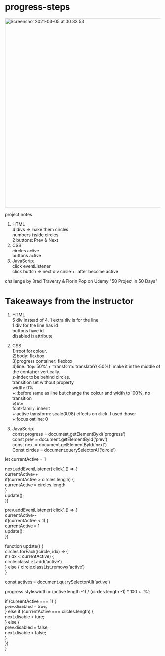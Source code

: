 # progress-steps

<img width="612" alt="Screenshot 2021-03-05 at 00 33 53" src="https://user-images.githubusercontent.com/71224770/110049811-822d7080-7d4a-11eb-9598-60f9229e0700.png">

project notes

1. HTML<br />
    4 divs => make them circles<br />
    numbers inside circles<br />
    2 buttons: Prev & Next<br />
2. CSS<br />
    circles active<br />
    buttons active<br />
3. JavaScript<br />
    click eventListener<br />
    click button => next div circle + :after become active<br />

challenge by Brad Traversy & Florin Pop on Udemy "50 Project in 50 Days"<br />


# Takeaways from the instructor

1. HTML<br />
5 div instead of 4. 1 extra div is for the line.<br />
1 div for the line has id<br />
buttons have id<br />
disabled is attribute<br />

2. CSS<br />
1):root for colour.<br />
2)body: flexbox<br />
3)progress container: flexbox<br />
4)line: ‘top: 50%’ + ‘transform: translateY(-50%)’ make it in the middle of the container vertically.<br />
z-index to be behind circles.<br />
transition set without property<br />
width: 0%<br />
+::before same as line but change the colour and width to 100%, no transition<br />
5)btn<br />
font-family: inherit<br />
+:active transform: scale(0.98) effects on click. I used :hover<br />
+:focus outline: 0<br />

3. JavaScript<br />
const progress = document.getElementById(‘progress’)<br />
const prev = document.getElementById(‘prev’)<br />
const next = document.getElementById(’next’)<br />
Const circles = document.querySelectorAll(‘circle’)<br />

let currentActive = 1<br />

next.addEventListener(‘click’, () => {<br />
	currentActive++<br />
	if(currentActive > circles.length) {<br />
	currentActive = circles.length<br />
}<br />
	update();<br />
})

prev.addEventListener(‘click’, () => {<br />
	currentActive--<br />
	if(currentActive < 1) {<br />
	currentActive = 1<br />
	update();<br />
})

function update() {<br />
	circles.forEach((circle, idx) => {<br />
		if (idx < currentActive) {<br />
			circle.classList.add(‘active')<br />
} else { circle.classList.remove(‘active’)<br />
}

const actives = document.querySelectorAll(‘active’)<br />

progress.style.width = (active.length -1) / (circles.length -1) * 100 + ‘%’;<br />

if (cureentActive === 1) {<br />
prev.disabled = true;<br />
} else if (currentActive === circles.length) {<br />
next.disable = ture;<br />
} else  {<br />
prev.disabled = false;<br />
next.disable = false;<br />
}<br />
})<br />
}
